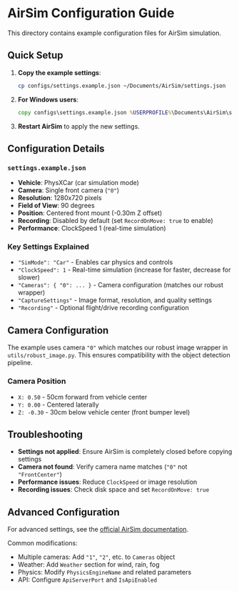 # AirSim Configuration Guide

This directory contains example configuration files for AirSim simulation.

## Quick Setup

1. **Copy the example settings**:
   ```bash
   cp configs/settings.example.json ~/Documents/AirSim/settings.json
   ```

2. **For Windows users**:
   ```cmd
   copy configs\settings.example.json %USERPROFILE%\Documents\AirSim\settings.json
   ```

3. **Restart AirSim** to apply the new settings.

## Configuration Details

### `settings.example.json`
- **Vehicle**: PhysXCar (car simulation mode)
- **Camera**: Single front camera (`"0"`) 
- **Resolution**: 1280x720 pixels
- **Field of View**: 90 degrees
- **Position**: Centered front mount (-0.30m Z offset)
- **Recording**: Disabled by default (set `RecordOnMove: true` to enable)
- **Performance**: ClockSpeed 1 (real-time simulation)

### Key Settings Explained

- `"SimMode": "Car"` - Enables car physics and controls
- `"ClockSpeed": 1` - Real-time simulation (increase for faster, decrease for slower)
- `"Cameras": { "0": ... }` - Camera configuration (matches our robust wrapper)
- `"CaptureSettings"` - Image format, resolution, and quality settings
- `"Recording"` - Optional flight/drive recording configuration

## Camera Configuration

The example uses camera `"0"` which matches our robust image wrapper in `utils/robust_image.py`. This ensures compatibility with the object detection pipeline.

### Camera Position
- `X: 0.50` - 50cm forward from vehicle center
- `Y: 0.00` - Centered laterally  
- `Z: -0.30` - 30cm below vehicle center (front bumper level)

## Troubleshooting

- **Settings not applied**: Ensure AirSim is completely closed before copying settings
- **Camera not found**: Verify camera name matches (`"0"` not `"FrontCenter"`)
- **Performance issues**: Reduce `ClockSpeed` or image resolution
- **Recording issues**: Check disk space and set `RecordOnMove: true`

## Advanced Configuration

For advanced settings, see the [official AirSim documentation](https://github.com/Microsoft/AirSim/blob/main/docs/settings.md).

Common modifications:
- Multiple cameras: Add `"1"`, `"2"`, etc. to `Cameras` object
- Weather: Add `Weather` section for wind, rain, fog
- Physics: Modify `PhysicsEngineName` and related parameters
- API: Configure `ApiServerPort` and `IsApiEnabled`
